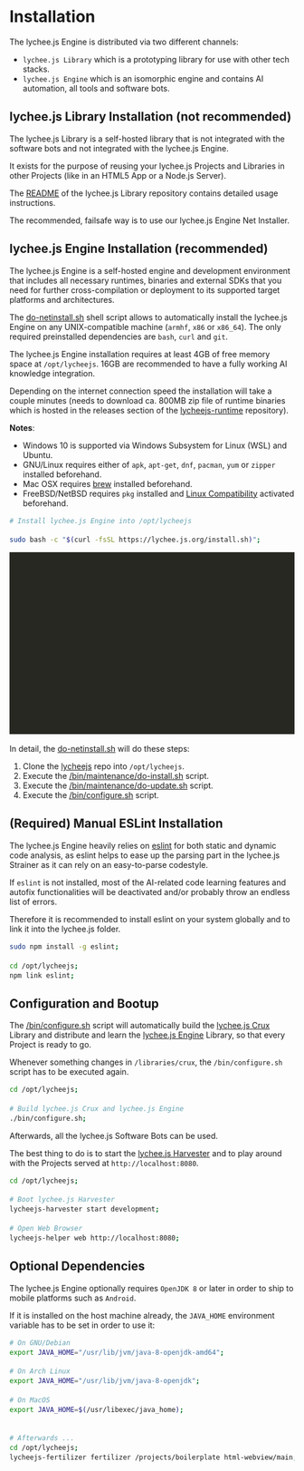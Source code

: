 
# Installation

The lychee.js Engine is distributed via two different channels:

- `lychee.js Library` which is a prototyping library for use with other tech stacks.
- `lychee.js Engine` which is an isomorphic engine and contains AI automation, all tools and software bots.



## lychee.js Library Installation (not recommended)

The lychee.js Library is a self-hosted library that is not integrated
with the software bots and not integrated with the lychee.js Engine.

It exists for the purpose of reusing your lychee.js Projects and
Libraries in other Projects (like in an HTML5 App or a Node.js Server).

The [README](https://github.com/Artificial-Engineering/lycheejs-library/blob/master/README.md)
of the lychee.js Library repository contains detailed usage instructions.

The recommended, failsafe way is to use our lychee.js Engine
Net Installer.

## lychee.js Engine Installation (recommended)

The lychee.js Engine is a self-hosted engine and development environment
that includes all necessary runtimes, binaries and external SDKs that
you need for further cross-compilation or deployment to its supported
target platforms and architectures.

The [do-netinstall.sh](/bin/maintenance/do-netinstall.sh) shell script
allows to automatically install the lychee.js Engine on any UNIX-compatible
machine (`armhf`, `x86` or `x86_64`). The only required preinstalled
dependencies are `bash`, `curl` and `git`.

The lychee.js Engine installation requires at least 4GB of free memory
space at `/opt/lycheejs`. 16GB are recommended to have a fully working
AI knowledge integration.

Depending on the internet connection speed the installation will take
a couple minutes (needs to download ca. 800MB zip file of runtime
binaries which is hosted in the releases section of the [lycheejs-runtime](https://github.com/Artificial-Engineering/lycheejs-runtime/releases)
repository).

**Notes**:

- Windows 10 is supported via Windows Subsystem for Linux (WSL) and Ubuntu.
- GNU/Linux requires either of `apk`, `apt-get`, `dnf`, `pacman`, `yum` or `zipper` installed beforehand.
- Mac OSX requires [brew](https://brew.sh) installed beforehand.
- FreeBSD/NetBSD requires `pkg` installed and [Linux Compatibility](https://www.freebsd.org/doc/handbook/linuxemu-lbc-install.html) activated beforehand.

```bash
# Install lychee.js Engine into /opt/lycheejs

sudo bash -c "$(curl -fsSL https://lychee.js.org/install.sh)";
```

![Quickstart CLI Animation](./asset/installation.svg)

In detail, the [do-netinstall.sh](/bin/maintenance/do-netinstall.sh) will do these steps:

1. Clone the [lycheejs](https://github.com/Artificial-Engineering/lycheejs) repo into `/opt/lycheejs`.
2. Execute the [/bin/maintenance/do-install.sh](/bin/maintenance/do-install.sh) script.
3. Execute the [/bin/maintenance/do-update.sh](/bin/maintenance/do-update.sh) script.
4. Execute the [/bin/configure.sh](/bin/configure.sh) script.

## (Required) Manual ESLint Installation

The lychee.js Engine heavily relies on [eslint](https://github.com/eslint)
for both static and dynamic code analysis, as eslint helps
to ease up the parsing part in the lychee.js Strainer as
it can rely on an easy-to-parse codestyle.

If `eslint` is not installed, most of the AI-related code
learning features and autofix functionalities will be
deactivated and/or probably throw an endless list of errors.

Therefore it is recommended to install eslint on your system
globally and to link it into the lychee.js folder.

```bash
sudo npm install -g eslint;

cd /opt/lycheejs;
npm link eslint;
```

## Configuration and Bootup

The [/bin/configure.sh](/bin/configure.sh) script will
automatically build the [lychee.js Crux](/libraries/crux)
Library and distribute and learn the [lychee.js Engine](/libraries/lychee)
Library, so that every Project is ready to go.

Whenever something changes in `/libraries/crux`, the
`/bin/configure.sh` script has to be executed again.

```bash
cd /opt/lycheejs;

# Build lychee.js Crux and lychee.js Engine
./bin/configure.sh;
```

Afterwards, all the lychee.js Software Bots can be used.

The best thing to do is to start the [lychee.js Harvester](/guides/software/lycheejs-harvester.md)
and to play around with the Projects served at `http://localhost:8080`.

```bash
cd /opt/lycheejs;

# Boot lychee.js Harvester
lycheejs-harvester start development;

# Open Web Browser
lycheejs-helper web http://localhost:8080;
```

## Optional Dependencies

The lychee.js Engine optionally requires `OpenJDK 8` or later
in order to ship to mobile platforms such as `Android`.

If it is installed on the host machine already, the `JAVA_HOME`
environment variable has to be set in order to use it:

```bash
# On GNU/Debian
export JAVA_HOME="/usr/lib/jvm/java-8-openjdk-amd64";

# On Arch Linux
export JAVA_HOME="/usr/lib/jvm/java-8-openjdk";

# On MacOS
export JAVA_HOME=$(/usr/libexec/java_home);


# Afterwards ...
cd /opt/lycheejs;
lycheejs-fertilizer fertilizer /projects/boilerplate html-webview/main;
```


